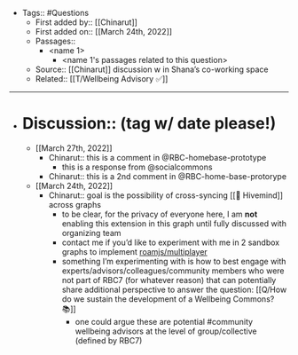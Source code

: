 - Tags:: #Questions
    - First added by:: [[Chinarut]]
    - First added on:: [[March 24th, 2022]]
    - Passages::
        - <name 1>
            - <name 1's passages related to this question>
    - Source:: [[Chinarut]] discussion w in Shana’s co-working space
    - Related:: [[T/Wellbeing Advisory ✅]]
- ---
- # Discussion:: (tag w/ date please!)
    - [[March 27th, 2022]]
        - Chinarut:: this is a comment in @RBC-homebase-prototype
            - this is a response from @socialcommons
        - Chinarut:: this is a 2nd comment in @RBC-home-base-protorype
    - [[March 24th, 2022]]
        - Chinarut:: goal is the possibility of cross-syncing [[🐝 Hivemind]] across graphs 
            - to be clear, for the privacy of everyone here, I am **not** enabling this extension in this graph until fully discussed with organizing team
            - contact me if you’d like to experiment with me in 2 sandbox graphs to implement [roamjs/multiplayer](https://roamjs.com/extensions/multiplayer)
            - something I’m experimenting with is how to best engage with experts/advisors/colleagues/community members who were not part of RBC7 (for whatever reason) that can potentially share additional perspective to answer the question: [[Q/How do we sustain the development of a Wellbeing Commons? 📚]]
                - one could argue these are potential #community wellbeing advisors at the level of group/collective (defined by RBC7)
